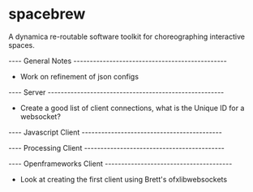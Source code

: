 spacebrew
=========

A dynamica re-routable software toolkit for choreographing interactive spaces.

---- General Notes -----------------------------------------------
* Work on refinement of json configs

---- Server ------------------------------------------------------
* Create a good list of client connections, what is the Unique ID for a websocket?


---- Javascript Client -------------------------------------------


---- Processing Client -------------------------------------------


---- Openframeworks Client ---------------------------------------
* Look at creating the first client using Brett's ofxlibwebsockets


